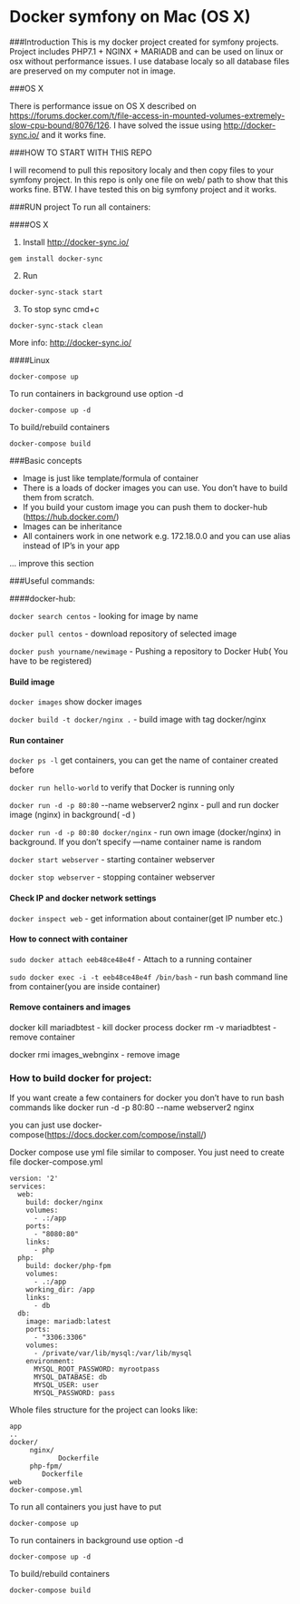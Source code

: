 # Docker symfony on Mac (OS X)

###Introduction
This is my docker project created for symfony projects. 
Project includes PHP7.1 + NGINX + MARIADB and can be used on linux or osx without performance issues.
I use database localy so all database files are preserved on my computer not in image.

###OS X

There is performance issue on OS X described on https://forums.docker.com/t/file-access-in-mounted-volumes-extremely-slow-cpu-bound/8076/126.
I have solved the issue using http://docker-sync.io/ and it works fine.

###HOW TO START WITH THIS REPO

I will recomend to pull this repository localy and then copy files to your symfony project.
In this repo is only one file on web/ path to show that this works fine.
BTW. I have tested this on big symfony project and it works.

###RUN project
To run all containers:

####OS X

1. Install http://docker-sync.io/

```gem install docker-sync```

2. Run

```docker-sync-stack start```

3. To stop sync
cmd+c 

```docker-sync-stack clean```

More info: http://docker-sync.io/

####Linux

```docker-compose up```

To run containers in background use option -d

```docker-compose up -d```

To build/rebuild containers

```docker-compose build```

###Basic concepts
* Image is just like template/formula of container 
* There is a loads of docker images you can use. You don’t have to build them from scratch.
* If you build your custom image you can push them to docker-hub (https://hub.docker.com/)
* Images can be inheritance
* All containers work in one network e.g. 172.18.0.0 and you can use alias instead of IP’s in your app

... improve this section

###Useful commands:

####docker-hub:

`docker search centos` - looking for image by name

`docker pull centos` - download repository of selected image

`docker push yourname/newimage` - Pushing a repository to Docker Hub( You have to be registered)

#### Build image

`docker images` 		show docker images

`docker build -t docker/nginx .` - build image with tag docker/nginx

#### Run container

`docker ps -l` 	get containers, you can get the name of container created before

`docker run hello-world`	to verify that Docker is running only

`docker run -d -p 80:80` --name webserver2 nginx 	- pull and run docker image (nginx) in background( -d )

`docker run -d -p 80:80 docker/nginx` - run own image (docker/nginx) in background. If you don’t specify —name container name is random

`docker start webserver`	- starting container webserver

`docker stop webserver`	- stopping container webserver

#### Check IP and docker network settings

`docker inspect web` - get information about container(get IP number etc.)

#### How to connect with container

`sudo docker attach eeb48ce48e4f` - Attach to a running container

`sudo docker exec -i -t eeb48ce48e4f /bin/bash` - run bash command line from container(you are inside container)

#### Remove containers and images

docker kill mariadbtest - kill docker process
docker rm -v mariadbtest - remove container

docker rmi images_webnginx - remove image

### How to build docker for project:

If you want create a few containers for docker you don’t have to run bash commands like docker run -d -p 80:80 --name webserver2 nginx

you can just use docker-compose(https://docs.docker.com/compose/install/)

Docker compose use yml file similar to composer. You just need to create file docker-compose.yml

```
version: '2'
services:
  web:
    build: docker/nginx
    volumes: 
      - .:/app
    ports: 
      - "8080:80"
    links:
      - php
  php:
    build: docker/php-fpm
    volumes:
      - .:/app
    working_dir: /app
    links:
      - db
  db:
    image: mariadb:latest
    ports:
      - "3306:3306"
    volumes:
      - /private/var/lib/mysql:/var/lib/mysql
    environment:
      MYSQL_ROOT_PASSWORD: myrootpass
      MYSQL_DATABASE: db
      MYSQL_USER: user
      MYSQL_PASSWORD: pass
```
Whole files structure for the project can looks like:
```
app
..
docker/
   	 nginx/
       	 	Dockerfile
	 php-fpm/
		Dockerfile
web
docker-compose.yml

```

To run all containers you just have to put

```docker-compose up```

To run containers in background use option -d

```docker-compose up -d```

To build/rebuild containers

```docker-compose build```
